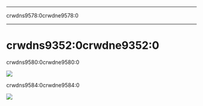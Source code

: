- - -
crwdns9578:0crwdne9578:0
- - -

# crwdns9352:0crwdne9352:0

crwdns9580:0crwdne9580:0

![](crwdns9582:0crwdne9582:0)

crwdns9584:0crwdne9584:0

![](crwdns9586:0crwdne9586:0)
